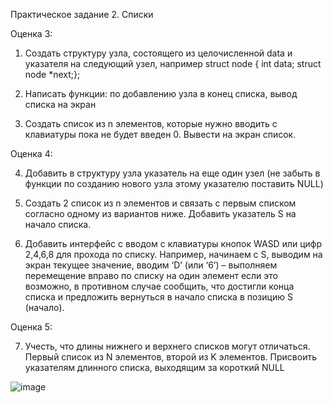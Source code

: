 Практическое задание 2. Списки


Оценка 3:

1. Создать структуру узла, состоящего из целочисленной data и указателя на следующий узел, например struct node { int data; struct node *next;};

2. Написать функции: по добавлению узла в конец списка, вывод списка на экран

3. Создать список из n элементов, которые нужно вводить с клавиатуры пока не будет введен 0. Вывести на экран список. 

Оценка 4:

4. Добавить в структуру узла указатель на еще один узел (не забыть в функции по созданию нового узла этому указателю поставить NULL)

5. Создать 2 список из n элементов и связать с первым списком согласно одному из вариантов ниже. Добавить указатель S на начало списка.

6. Добавить интерфейс с вводом с клавиатуры кнопок WASD или цифр 2,4,6,8 для прохода по списку. Например, начинаем с S, выводим на экран текущее значение, вводим ‘D’ (или ‘6’) – выполняем перемещение вправо по списку на один элемент если это возможно, в противном случае сообщить, что достигли конца списка и предложить вернуться в начало списка в позицию S (начало).

Оценка 5:

7. Учесть, что длины нижнего и верхнего списков могут отличаться. Первый список из N элементов, второй из K элементов. Присвоить указателям длинного списка, выходящим за короткий NULL

![image](https://github.com/user-attachments/assets/f14996be-a4f3-4e2e-980e-911d91b33dc3)
